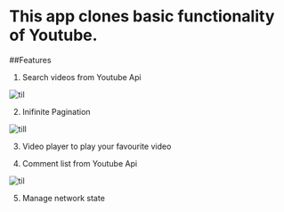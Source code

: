 # This app clones basic functionality of Youtube.

##Features

1) Search videos from Youtube Api

![til](app_state.gif)

2) Inifinite Pagination

![till](player-state.gif)

3) Video player to play your favourite video

4) Comment list from Youtube Api

![til](network_state.gif)


5) Manage network state 

